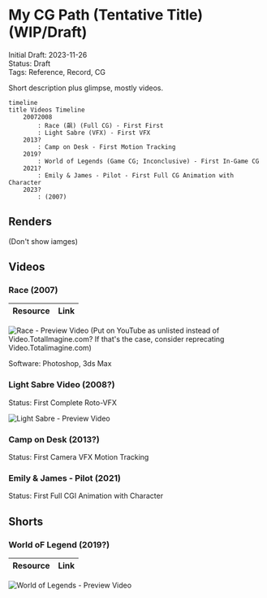 # My CG Path (Tentative Title) (WIP/Draft)

Initial Draft: 2023-11-26  
Status: Draft  
Tags: Reference, Record, CG

Short description plus glimpse, mostly videos.

```mermaid
timeline
title Videos Timeline
    20072008
        : Race (飙) (Full CG) - First First
        : Light Sabre (VFX) - First VFX
    2013?
        : Camp on Desk - First Motion Tracking
    2019?
        : World of Legends (Game CG; Inconclusive) - First In-Game CG
    2021?
        : Emily & James - Pilot - First Full CG Animation with Character
    2023?
        : (2007)
```

## Renders

(Don't show iamges)

## Videos

### Race (2007)

|Resource|Link|
|-|-|

![Race - Preview Video]() (Put on YouTube as unlisted instead of Video.TotalImagine.com? If that's the case, consider reprecating Video.Totalimagine.com)

Software: Photoshop, 3ds Max

### Light Sabre Video (2008?)

Status: First Complete Roto-VFX

![Light Sabre - Preview Video]()

### Camp on Desk (2013?)

Status: First Camera VFX Motion Tracking

### Emily & James - Pilot (2021)

Status: First Full CGI Animation with Character

<!-- 2007 (2023) -->

## Shorts

### World oF Legend (2019?)

|Resource|Link|
|-|-|

![World of Legends - Preview Video]()